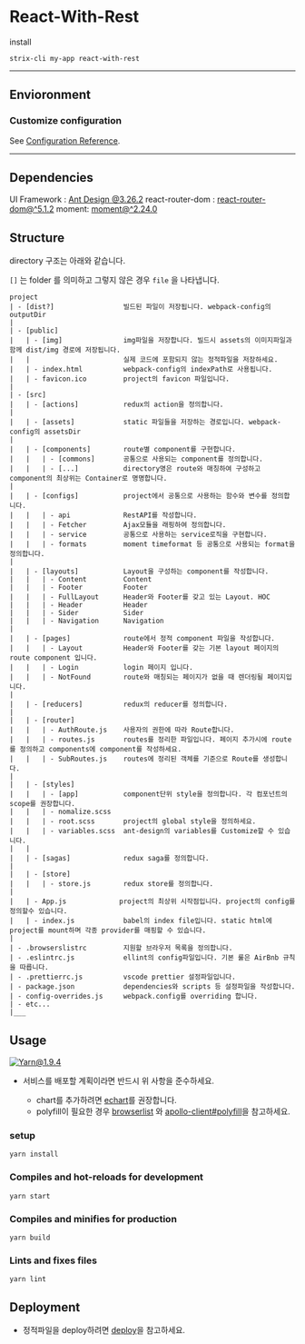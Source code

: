 # React-With-Rest

install 

```
strix-cli my-app react-with-rest
```

---

## Envioronment

### Customize configuration
See [Configuration Reference](https://create-react-app.dev/docs/documentation-intro).

---

## Dependencies
UI Framework : [Ant Design @3.26.2](https://ant.design/docs/react/introduce)
react-router-dom : [react-router-dom@^5.1.2](https://reacttraining.com/react-router/)
moment: [moment@^2.24.0](https://momentjs.com/docs/)

## Structure

directory 구조는 아래와 같습니다.

`[]` 는 folder 를 의미하고 그렇지 않은 경우 `file` 을 나타냅니다.

```$xslt
project
| - [dist?]                 빌드된 파일이 저장됩니다. webpack-config의 outputDir
|
| - [public]
|   | - [img]               img파일을 저장합니다. 빌드시 assets의 이미지파일과 함께 dist/img 경로에 저장됩니다. 
|   |                       실제 코드에 포함되지 않는 정적파일을 저장하세요. 
|   | - index.html          webpack-config의 indexPath로 사용됩니다.
|   | - favicon.ico         project의 favicon 파일입니다. 
|
| - [src]
|   | - [actions]           redux의 action을 정의합니다.
|
|   | - [assets]            static 파일들을 저장하는 경로입니다. webpack-config의 assetsDir
|
|   | - [components]        route별 component를 구현합니다. 
|   |   | - [commons]       공통으로 사용되는 component를 정의합니다. 
|   |   | - [...]           directory명은 route와 매칭하여 구성하고 component의 최상위는 Container로 명명합니다. 
|
|   | - [configs]           project에서 공통으로 사용하는 함수와 변수를 정의합니다. 
|   |   | - api             RestAPI를 작성합니다. 
|   |   | - Fetcher         Ajax모듈을 래핑하여 정의합니다. 
|   |   | - service         공통으로 사용하는 service로직을 구현합니다. 
|   |   | - formats         moment timeformat 등 공통으로 사용되는 format을 정의합니다. 
|
|   | - [layouts]           Layout을 구성하는 component를 작성합니다. 
|   |   | - Content         Content 
|   |   | - Footer          Footer 
|   |   | - FullLayout      Header와 Footer를 갖고 있는 Layout. HOC
|   |   | - Header          Header 
|   |   | - Sider           Sider 
|   |   | - Navigation      Navigation 
|
|   | - [pages]             route에서 정적 component 파일을 작성합니다. 
|   |   | - Layout          Header와 Footer를 갖는 기본 layout 페이지의 route component 입니다. 
|   |   | - Login           login 페이지 입니다. 
|   |   | - NotFound        route와 매칭되는 페이지가 없을 때 렌더링될 페이지입니다. 
|
|   | - [reducers]          redux의 reducer를 정의합니다.
|
|   | - [router]
|   |   | - AuthRoute.js    사용자의 권한에 따라 Route합니다.
|   |   | - routes.js       routes를 정리한 파일입니다. 페이지 추가시에 route를 정의하고 components에 component를 작성하세요. 
|   |   | - SubRoutes.js    routes에 정리된 객체를 기준으로 Route를 생성합니다.
|
|   | - [styles]
|   |   | - [app]           component단위 style을 정의합니다. 각 컴포넌트의 scope를 권장합니다.
|   |   | - nomalize.scss   
|   |   | - root.scss       project의 global style을 정의하세요.
|   |   | - variables.scss  ant-design의 variables를 Customize할 수 있습니다. 
|   | 
|   | - [sagas]             redux saga를 정의합니다.
|
|   | - [store]             
|   |   | - store.js        redux store를 정의합니다.
|
|   | - App.js             project의 최상위 시작점입니다. project의 config를 정의할수 있습니다. 
|   | - index.js            babel의 index file입니다. static html에 project를 mount하며 각종 provider를 매핑할 수 있습니다. 
|   
| - .browserslistrc         지원할 브라우저 목록을 정의합니다. 
| - .eslintrc.js            ellint의 config파일입니다. 기본 룰은 AirBnb 규칙을 따릅니다. 
| - .prettierrc.js          vscode prettier 설정파일입니다. 
| - package.json            dependencies와 scripts 등 설정파일을 작성합니다. 
| - config-overrides.js     webpack.config를 overriding 합니다. 
| - etc...
|___
```

## Usage

[![Yarn@1.9.4](https://img.shields.io/badge/Yarn-Required-red)](https://yarnpkg.com/lang/en/)
* 서비스를 배포할 계획이라면 반드시 위 사항을 준수하세요. 

  * chart를 추가하려면 [echart](https://echarts.apache.org/en/index.html)를 권장합니다.
  * polyfill이 필요한 경우 [browserlist](https://github.com/browserslist/browserslist) 와 [apollo-client#polyfill](https://github.com/apollographql/apollo-client/issues/2780)을 참고하세요.

### setup 
```
yarn install
```

### Compiles and hot-reloads for development
```
yarn start
```

### Compiles and minifies for production
```
yarn build
```

### Lints and fixes files
```
yarn lint
```

## Deployment
* 정적파일을 deploy하려면 [deploy](https://velog.io/@gwak2837/GitHub-Pages-gh-pages%EB%A1%9C-%EB%AC%B4%EB%A3%8C-%EC%9B%B9-%ED%98%B8%EC%8A%A4%ED%8C%85%ED%95%98%EA%B8%B0)을 참고하세요.
